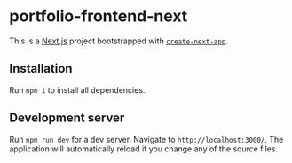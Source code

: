 # portfolio-frontend-next

This is a [Next.js](https://nextjs.org/) project bootstrapped with [`create-next-app`](https://github.com/vercel/next.js/tree/canary/packages/create-next-app).

## Installation

Run `npm i` to install all dependencies.

## Development server

Run `npm run dev` for a dev server. Navigate to `http://localhost:3000/`. The application will automatically reload if you change any of the source files.
